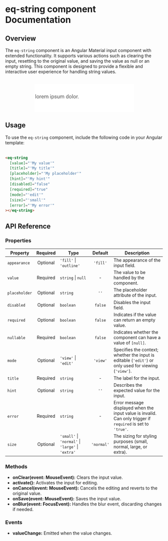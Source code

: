 # eq-string component Documentation

## Overview

The `eq-string` component is an Angular Material input component with extended functionality. It supports various actions such as clearing the input, resetting to the original value, and saving the value as null or an empty string. This component is designed to provide a flexible and interactive user experience for handling string values.
<br><br>
<p align="center" width="100%">
<img align="center" src="./doc/eq-string.gif" alt="eq-string preview">
</p>

## Usage

To use the `eq-string` component, include the following code in your Angular template:

```html

<eq-string
  [value]="'My value'"
  [title]="'My title'"
  [placeholder]="'My placeholder'"
  [hint]="'My hint'"
  [disabled]="false"
  [required]="true"
  [mode]="'edit'"
  [size]="'small'"
  [error]="'My error'"
></eq-string>
```

## API Reference

### Properties

| Property      | Required | Type                                              |  Default   | Description                                                                                                 |
|---------------|:--------:|---------------------------------------------------|:----------:|-------------------------------------------------------------------------------------------------------------|
| `appearance`  | Optional | `'fill'` \| `'outline'`                         | `'fill'` | The appearance of the input field.                                                                          |
| `value`       | Required | `string` \| `null`                                |     -      | The value to be handled by the component.                                                                   |
| `placeholder` | Optional | `string`                                          |    `''`    | The placeholder attribute of the input.                                                                     |
| `disabled`    | Optional | `boolean`                                         |  `false`   | Disables the input field.                                                                                   |
| `required`    | Optional | `boolean`                                         |  `false`   | Indicates if the value can return an empty value.                                                           |
| `nullable`    | Required | `boolean`                                         |  `false`   | Indicates whether the component can have a value of `[null]`.                                               |
| `mode`        | Optional | `'view'` \| `'edit'`                              |  `'view'`  | Specifies the context; whether the input is editable (`'edit'`) or only used for viewing (`'view'`).        |
| `title`       | Required | `string`                                          |     -      | The label for the input.                                                                                    |
| `hint`        | Optional | `string`                                          |    `''`    | Describes the expected value for the input.                                                                 |
| `error`       | Required | `string`                                          |     -      | Error message displayed when the input value is invalid. Can only trigger if `required` is set to `'true'`. |
| `size`        | Optional | `'small'` \| `'normal'` \| `'large'` \| `'extra'` | `'normal'` | The sizing for styling purposes (small, normal, large, or extra).                                           |

### Methods

- **onClear(event: MouseEvent):** Clears the input value.
- **activate():** Activates the input for editing.
- **onCancel(event: MouseEvent):** Cancels the editing and reverts to the original value.
- **onSave(event: MouseEvent):** Saves the input value.
- **onBlur(event: FocusEvent):** Handles the blur event, discarding changes if needed.

### Events

- **valueChange:** Emitted when the value changes.
